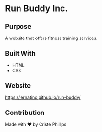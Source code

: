 # Run Buddy Inc.

## Purpose
A website that offers fitness training services.

## Built With
* HTML
* CSS

## Website
https://lernatino.github.io/run-buddy/

## Contribution
Made with ❤️ by Criste Phillips

